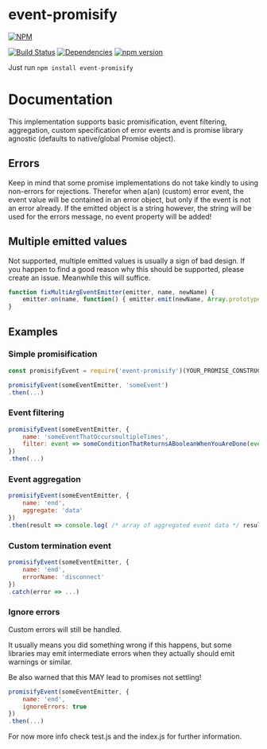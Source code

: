 # event-promisify

[![NPM](https://nodei.co/npm/event-promisify.png)](https://nodei.co/npm/event-promisify/)

[![Build Status](https://travis-ci.org/SimonSchick/event-promisify.svg?branch=master)](https://travis-ci.org/SimonSchick/event-promisify)
[![Dependencies](https://david-dm.org/SimonSchick/event-promisify.svg)](https://david-dm.org/SimonSchick/event-promisify)
[![npm version](http://img.shields.io/npm/v/event-promisify.svg)](https://npmjs.org/package/event-promisify)

Just run ```npm install event-promisify```

# Documentation

This implementation supports basic promisification, event filtering, aggregation, custom specification
of error events and is promise library agnostic (defaults to native/global Promise object).

## Errors
Keep in mind that some promise implementations do not take kindly to using non-errors for rejections.
Therefor when a(an) (custom) error event, the event value will be contained in an error object,
but only if the event is not an error already.
If the emitted object is a string however, the string will be used for the errors message, no event
property will be added!

## Multiple emitted values
Not supported, multiple emitted values is usually a sign of bad design.
If you happen to find a good reason why this should be supported, please create an issue.
Meanwhile this will suffice.
```javascript
function fixMultiArgEventEmitter(emitter, name, newName) {
	emitter.on(name, function() { emitter.emit(newName, Array.prototype.slice.call(arguments)));
}
```

## Examples

### Simple promisification

```javascript
const promisifyEvent = require('event-promisify')(YOUR_PROMISE_CONSTRUCTOR_HERE);

promisifyEvent(someEventEmitter, 'someEvent')
.then(...)
```

### Event filtering

```javascript
promisifyEvent(someEventEmitter, {
	name: 'someEventThatOccursmultipleTimes',
	filter: event => someConditionThatReturnsABooleanWhenYouAreDone(event)
})
.then(...)
```

### Event aggregation

```javascript
promisifyEvent(someEventEmitter, {
	name: 'end',
	aggregate: 'data'
})
.then(result => console.log( /* array of aggregated event data */ result.aggregated, /* final event data */ result.value))
```

### Custom termination event

```javascript
promisifyEvent(someEventEmitter, {
	name: 'end',
	errorName: 'disconnect'
})
.catch(error => ...)
```

### Ignore errors

Custom errors will still be handled.

It usually means you did something wrong if this happens, but some libraries may emit
intermediate errors when they actually should emit warnings or similar.

Be also warned that this MAY lead to promises not settling!

```javascript
promisifyEvent(someEventEmitter, {
	name: 'end',
	ignoreErrors: true
})
.then(...)
```

For now more info check test.js and the index.js for further information.
